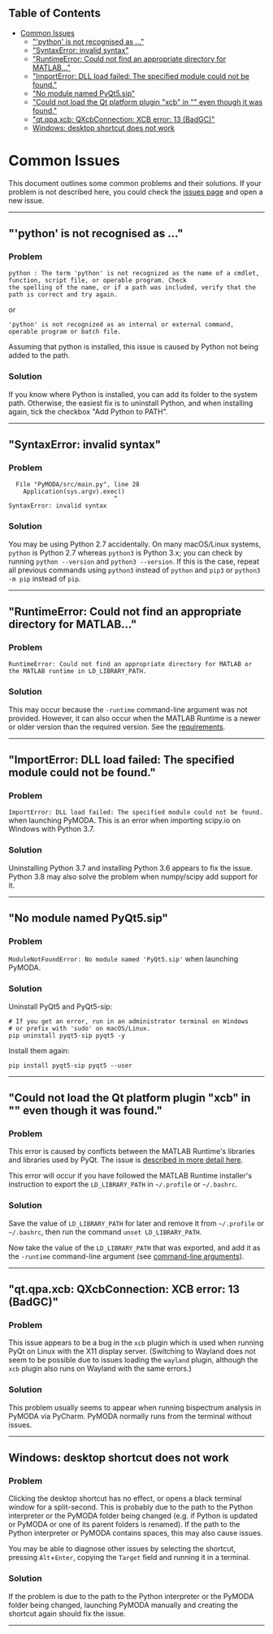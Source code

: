 <!-- START doctoc generated TOC please keep comment here to allow auto update -->
<!-- DON'T EDIT THIS SECTION, INSTEAD RE-RUN doctoc TO UPDATE -->
## Table of Contents

- [Common Issues](#common-issues)
  - ["'python' is not recognised as ..."](#python-is-not-recognised-as-)
  - ["SyntaxError: invalid syntax"](#syntaxerror-invalid-syntax)
  - ["RuntimeError: Could not find an appropriate directory for MATLAB..."](#runtimeerror-could-not-find-an-appropriate-directory-for-matlab)
  - ["ImportError: DLL load failed: The specified module could not be found."](#importerror-dll-load-failed-the-specified-module-could-not-be-found)
  - ["No module named PyQt5.sip"](#no-module-named-pyqt5sip)
  - ["Could not load the Qt platform plugin "xcb" in "" even though it was found."](#could-not-load-the-qt-platform-plugin-xcb-in--even-though-it-was-found)
  - ["qt.qpa.xcb: QXcbConnection: XCB error: 13 (BadGC)"](#qtqpaxcb-qxcbconnection-xcb-error-13-badgc)
  - [Windows: desktop shortcut does not work](#windows-desktop-shortcut-does-not-work)

<!-- END doctoc generated TOC please keep comment here to allow auto update -->

# Common Issues

This document outlines some common problems and their solutions. If your problem is not described here, you could check the [issues page](https://github.com/luphysics/PyMODA/issues) and open a new issue.

---

## "'python' is not recognised as ..."

### Problem

```
python : The term 'python' is not recognized as the name of a cmdlet, function, script file, or operable program. Check
the spelling of the name, or if a path was included, verify that the path is correct and try again.
```

or 

```
'python' is not recognized as an internal or external command,
operable program or batch file.
```

Assuming that python is installed, this issue is caused by Python not being added to the path.

### Solution

If you know where Python is installed, you can add its folder to the system path. Otherwise, the easiest fix is to uninstall Python, and when installing again, tick the checkbox "Add Python to PATH". 

---

## "SyntaxError: invalid syntax"

### Problem

```
  File "PyMODA/src/main.py", line 28
    Application(sys.argv).exec()
                             ^
SyntaxError: invalid syntax
```

### Solution

You may be using Python 2.7 accidentally. On many macOS/Linux systems, `python` is Python 2.7 whereas `python3` is Python 3.x; you can check by running `python --version` and `python3 --version`. If this is the case, repeat all previous commands using `python3` instead of `python` and `pip3` or `python3 -m pip` instead of `pip`.

---

## "RuntimeError: Could not find an appropriate directory for MATLAB..."

### Problem

```
RuntimeError: Could not find an appropriate directory for MATLAB or the MATLAB runtime in LD_LIBRARY_PATH.
```

### Solution

This may occur because the `-runtime` command-line argument was not provided. However, it can also occur when the MATLAB Runtime is a newer or older version than the required version. See the [requirements](/docs/README.md#requirements).

---

## "ImportError: DLL load failed: The specified module could not be found."

### Problem

`ImportError: DLL load failed: The specified module could not be found.` when launching PyMODA. This is an error when importing scipy.io on Windows with Python 3.7. 

### Solution

Uninstalling Python 3.7 and installing Python 3.6 appears to fix the issue. Python 3.8 may also solve the problem when numpy/scipy add support for it.

---

## "No module named PyQt5.sip"

### Problem

`ModuleNotFoundError: No module named 'PyQt5.sip'` when launching PyMODA. 

### Solution

Uninstall PyQt5 and PyQt5-sip:

```
# If you get an error, run in an administrator terminal on Windows 
# or prefix with 'sudo' on macOS/Linux.
pip uninstall pyqt5-sip pyqt5 -y
```

Install them again:

```
pip install pyqt5-sip pyqt5 --user
```

---

## "Could not load the Qt platform plugin "xcb" in "" even though it was found."

### Problem 

This error is caused by conflicts between the MATLAB Runtime's libraries and libraries used by PyQt. The issue is [described in more detail here](https://stackoverflow.com/questions/56758952/matlab-generated-python-packages-conflict-with-pyqt5-on-ubuntu-possible-librar).

This error will occur if you have followed the MATLAB Runtime installer's instruction to export the `LD_LIBRARY_PATH` in `~/.profile` or `~/.bashrc`. 

### Solution 

Save the value of `LD_LIBRARY_PATH` for later and remove it from `~/.profile` or `~/.bashrc`, then run the command `unset LD_LIBRARY_PATH`. 

Now take the value of the `LD_LIBRARY_PATH` that was exported, and add it as the `-runtime` command-line argument (see [command-line arguments](#command-line-arguments)). 

---

## "qt.qpa.xcb: QXcbConnection: XCB error: 13 (BadGC)"

### Problem

This issue appears to be a bug in the `xcb` plugin which is used when running PyQt on Linux with the X11 display server. (Switching to Wayland does not seem to be possible due to issues loading the `wayland` plugin, although the `xcb` plugin also runs on Wayland with the same errors.)

### Solution

This problem usually seems to appear when running bispectrum analysis in PyMODA via PyCharm. PyMODA normally runs from the terminal without issues.

---

## Windows: desktop shortcut does not work

### Problem

Clicking the desktop shortcut has no effect, or opens a black terminal window for a split-second. This is probably due to the path to the Python interpreter or the PyMODA folder being changed (e.g. if Python is updated or PyMODA or one of its parent folders is renamed). If the path to the Python interpreter or PyMODA contains spaces, this may also cause issues.

You may be able to diagnose other issues by selecting the shortcut, pressing `Alt`+`Enter`, copying the `Target` field and running it in a terminal. 

### Solution

If the problem is due to the path to the Python interpreter or the PyMODA folder being changed, launching PyMODA manually and creating the shortcut again should fix the issue.

--- 